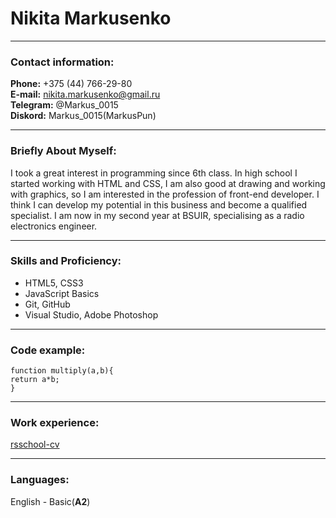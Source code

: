 # Nikita Markusenko
******
### Contact information:
**Phone:** +375 (44) 766-29-80  
**E-mail:** nikita.markusenko@gmail.ru  
**Telegram:** @Markus_0015  
**Diskord:** Markus_0015(MarkusPun)
******
### Briefly About Myself:  
I took a great interest in programming since 6th class. 
In high school I started working with HTML and CSS, I am also good at drawing and working with graphics, 
so I am interested in the profession of front-end developer.
I think I can develop my potential in this business and become a qualified specialist.
I am now in my second year at BSUIR, specialising as a radio electronics engineer.
******
### Skills and Proficiency:
* HTML5, CSS3
* JavaScript Basics
* Git, GitHub
* Visual Studio, Adobe Photoshop
******
### Code example:
```
function multiply(a,b){
return a*b;
}
```
******
### Work experience:
[rsschool-cv](https://github.com/MarkusPun/rsschool-cv)
******
### Languages:
English - Basic(**A2**)

